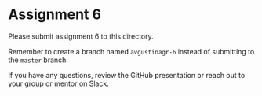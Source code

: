 # Assignment 6

Please submit assignment 6 to this directory.

Remember to create a branch named `avgustinagr-6` 
instead of submitting to the `master` branch.

If you have any questions, review the GitHub presentation or reach
out to your group or mentor on Slack.
